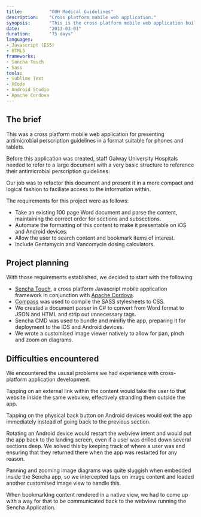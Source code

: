 ```yaml
---
title: 			"GUH Medical Guidelines"
description:	"Cross platform mobile web application."
synopsis:		"This is the cross platform mobile web application built for Anroid and iOS using Sencha Touch."
date:			"2013-03-01"
duration:		"75 days"
languages: 		
- Javascript (ES5)
- HTML5
frameworks:
- Sencha Touch
- Sass
tools:
- Sublime Text
- XCode
- Android Studio
- Apache Cordova
---
```


## The brief
This was a cross platform mobile web application for presenting antimicrobial perscription guidelines in a format suitable for phones and tablets.

Before this application was created, staff Galway University Hospitals needed to refer to a large document with a very basic structure to reference their antimicrobial perscription guidelines. 

Our job was to refactor this document and present it in a more compact and logical fashion to faciliate access to the information within.

The requirements for this project were as follows:

- Take an existing 100 page Word document and parse the content, maintaining the correct order for sections and subsections.
- Automate the formatting of this content to make it presentable on iOS and Android devices.
- Allow the user to search content and bookmark items of interest.
- Include Gentamycin and Vancomycin dosing calculators.

## Project planning
With those requirements established, we decided to start with the following:

- [Sencha Touch](https://www.sencha.com/products/touch/), a cross platform Javascript mobile application framework in conjunction with [Apache Cordova](https://cordova.apache.org/).
- [Compass](http://compass-style.org/) was used to compile the SASS stylesheets to CSS.
- We created a document parser in C# to convert from Word format to JSON and HTML and strip out unnecessary tags.
- Sencha CMD was used to bundle and minifiy the app, preparing it for deployment to the iOS and Android devices.
- We wrote a customised image viewer natively to allow for pan, pinch and zoom on diagrams.

## Difficulties encountered
We encountered the ususal problems we had experience with cross-platform application development. 

Tapping on an external link within the content would take the user to that website inside the same webview, effectively stranding them outside the app.

Tapping on the physical back button on Android devices would exit the app immediately instead of going back to the previous section. 

Rotating an Android device would restart the webview intent and would put the app back to the landing screen, even if a user was drilled down several sections deep. We solved this by keeping track of where a user was and ensuring that they returned there when the app was restarted for any reason.

Panning and zooming image diagrams was quite sluggish when embedded inside the Sencha app, so we intercepted taps on image content and loaded another customised image view to handle this. 

When bookmarking content rendered in a native view, we had to come up with a way for that to be communicated back to the webview running the Sencha Application.



